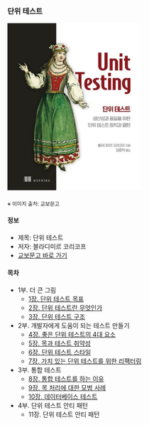 ### 단위 테스트

<img src="thumbnail.jpg" width="300">

<sub>※ 이미지 출처: 교보문고</sub>

#### 정보
- 제목: 단위 테스트
- 저자: 블라디미르 코리코프
- [교보문고 바로 가기](https://product.kyobobook.co.kr/detail/S000001805070)


#### 목차
- 1부. 더 큰 그림
  - [1장. 단위 테스트 목표](chapter01/README.md)
  - [2장. 단위 테스트란 무엇인가](chapter02/README.md)
  - [3장. 단위 테스트 구조](chapter03/README.md)
- 2부. 개발자에게 도움이 되는 테스트 만들기
  - [4장. 좋은 단위 테스트의 4대 요소](chapter04/README.md)
  - [5장. 목과 테스트 취약성](chapter05/README.md)
  - [6장. 단위 테스트 스타일](chapter06/README.md)
  - [7장. 가치 있는 단위 테스트를 위한 리팩터링](chapter07/README.md)
- 3부. 통합 테스트
  - [8장. 통합 테스트를 하는 이유](chapter08/README.md)
  - [9장. 목 처리에 대한 모범 사례](chapter09/README.md)
  - [10장. 데이터베이스 테스트](chapter10/README.md)
- 4부. 단위 테스트 안티 패턴
  - 11장. 단위 테스트 안티 패턴
